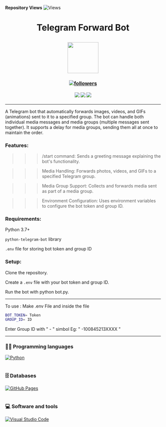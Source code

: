 **Repository Views** ![Views](https://profile-counter.glitch.me/Sahampath/count.svg)

<h1 align="center"> Telegram Forward Bot </h1>

<h2 align="center">
<img src="https://media.giphy.com/media/SlKBbQNNZNfcPRWYW7/giphy.gif" width="100">
</h2>

<h3 align="center"> <a href="https://github.com/Sahampath">
    <img alt="followers" title="Follow me on Github" src="https://img.shields.io/github/followers/Sahampath?color=236ad3&labelColor=1155ba&style=for-the-badge&logo=github&label=Follow"/></a> </h3>
    
<h4 align="center"> <img src="https://img.shields.io/github/downloads/Sahampath/Telegram-forward-bot/total?style=for-the-badge&logo=appveyor">
<img src="https://img.shields.io/github/stars/Sahampath/Telegram-forward-bot?style=for-the-badge&logo=appveyor">
<img src="https://img.shields.io/github/forks/Sahampath/Telegram-forward-bot?style=for-the-badge&logo=appveyor"> </h4>

---

A Telegram bot that automatically forwards images, videos, and GIFs (animations) sent to it to a specified group. The bot can handle both individual media messages and media groups (multiple messages sent together). It supports a delay for media groups, sending them all at once to maintain the order.

### Features:
  >>> /start command: Sends a greeting message explaining the bot's functionality.

  >>> Media Handling: Forwards photos, videos, and GIFs to a specified Telegram group.

  >>> Media Group Support: Collects and forwards media sent as part of a media group.

  >>> Environment Configuration: Uses environment variables to configure the bot token and group ID.

### Requirements:
Python 3.7+

`python-telegram-bot` library

`.env` file for storing bot token and group ID

### Setup:
Clone the repository.

Create a `.env` file with your bot token and group ID.

Run the bot with python bot.py.

---
To use :
Make .env File and inside the file

```bash
BOT_TOKEN= Token
GROUP_ID= ID
```
Enter Group ID with " - " simbol Eg: " -100845213XXXX "

---
### 👨‍💻 Programming languages
<a href="#"><img alt="Python" src="https://img.shields.io/badge/Python%20-%2314354C.svg?logo=python&logoColor=white"></a>


#
### 🗄️ Databases 
<a href="#"><img alt="GitHub Pages" src="https://img.shields.io/badge/GitHub%20Pages-%23327FC7.svg?logo=github&logoColor=white"></a>

#
### 💻 Software and tools
<a href="#"><img alt="Visual Studio Code" src="https://img.shields.io/badge/Visual%20Studio%20Code-0078d7.svg?logo=visual-studio-code&logoColor=white"></a>
